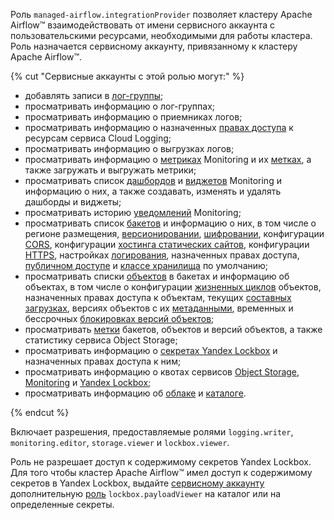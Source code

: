 Роль `managed-airflow.integrationProvider` позволяет кластеру Apache Airflow™ взаимодействовать от имени сервисного аккаунта с пользовательскими ресурсами, необходимыми для работы кластера. Роль назначается сервисному аккаунту, привязанному к кластеру Apache Airflow™.

{% cut "Сервисные аккаунты с этой ролью могут:" %}

* добавлять записи в [лог-группы](../../logging/concepts/log-group.md);
* просматривать информацию о лог-группах;
* просматривать информацию о приемниках логов;
* просматривать информацию о назначенных [правах доступа](../../iam/concepts/access-control/index.md) к ресурсам сервиса Cloud Logging;
* просматривать информацию о выгрузках логов;
* просматривать информацию о [метриках](../../monitoring/concepts/data-model.md#metric) Monitoring и их [метках](../../monitoring/concepts/data-model.md#label), а также загружать и выгружать метрики;
* просматривать список [дашбордов](../../monitoring/concepts/visualization/dashboard.md) и [виджетов](../../monitoring/concepts/visualization/widget.md) Monitoring и информацию о них, а также создавать, изменять и удалять дашборды и виджеты;
* просматривать историю [уведомлений](../../monitoring/concepts/alerting/notification-channel.md) Monitoring;
* просматривать список [бакетов](../../storage/concepts/bucket.md) и информацию о них, в том числе о регионе размещения, [версионировании](../../storage/concepts/versioning.md), [шифровании](../../storage/concepts/encryption.md), конфигурации [CORS](../../storage/concepts/cors.md), конфигурации [хостинга статических сайтов](../../storage/concepts/hosting.md), конфигурации [HTTPS](../../storage/concepts/bucket.md#bucket-https), настройках [логирования](../../storage/concepts/server-logs.md), назначенных правах доступа, [публичном доступе](../../storage/concepts/bucket.md#bucket-access) и [классе хранилища](../../storage/concepts/storage-class.md#default-storage-class) по умолчанию;
* просматривать списки [объектов](../../storage/concepts/object.md) в бакетах и информацию об объектах, в том числе о конфигурации [жизненных циклов](../../storage/concepts/lifecycles.md) объектов, назначенных правах доступа к объектам, текущих [составных загрузках](../../storage/concepts/multipart.md), версиях объектов c их [метаданными](../../storage/concepts/object.md#metadata), временных и бессрочных [блокировках версий объектов](../../storage/concepts/object-lock.md);
* просматривать [метки](../../storage/concepts/tags.md) бакетов, объектов и версий объектов, а также статистику сервиса Object Storage;
* просматривать информацию о [секретах Yandex Lockbox](../../lockbox/concepts/secret.md#secret) и назначенных правах доступа к ним;
* просматривать информацию о квотах сервисов [Object Storage](../../storage/concepts/limits.md#storage-quotas), [Monitoring](../../monitoring/concepts/limits.md#monitoring-quotas) и [Yandex Lockbox](../../lockbox/concepts/limits.md#quotas);
* просматривать информацию об [облаке](../../resource-manager/concepts/resources-hierarchy.md#cloud) и [каталоге](../../resource-manager/concepts/resources-hierarchy.md#folder).

{% endcut %}

Включает разрешения, предоставляемые ролями `logging.writer`, `monitoring.editor`, `storage.viewer` и `lockbox.viewer`.

Роль не разрешает доступ к содержимому секретов Yandex Lockbox. Для того чтобы кластер Apache Airflow™ имел доступ к содержимому секретов в Yandex Lockbox, выдайте [сервисному аккаунту](../../iam/concepts/users/service-accounts.md) дополнительную [роль](../../lockbox/security/index.md#lockbox-payloadViewer) `lockbox.payloadViewer` на каталог или на определенные секреты.